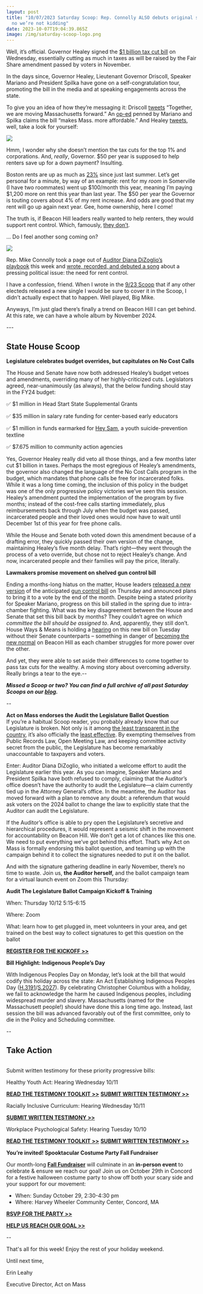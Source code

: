 ```yaml
---
layout: post
title: "10/07/2023 Saturday Scoop: Rep. Connolly ALSO debuts original song, and
  no we’re not kidding"
date: 2023-10-07T19:04:39.865Z
image: /img/saturday-scoop-logo.png
---
```

Well, it’s official. Governor Healey signed the [$1 billion tax cut bill](https://actonmass.org/post/2023/10/03/10-01-2023-saturday-scoop-legislature-passes-1-bil-in-tax-cuts-virtually-undoing-fair-share?utm_medium=&{{{EngagementData}}}&emci=bc91b491-9864-ee11-9937-00224832eb73&emdi=ea000000-0000-0000-0000-000000000001&ceid={{ContactsEmailID}}) on Wednesday, essentially cutting as much in taxes as will be raised by the Fair Share amendment passed by voters in November. 

In the days since, Governor Healey, Lieutenant Governor Driscoll, Speaker Mariano and President Spilka have gone on a self-congratulation tour, promoting the bill in the media and at speaking engagements across the state. 

To give you an idea of how they’re messaging it: Driscoll [tweets](https://twitter.com/KimDriscollMA/status/1710071612874068164?utm_medium=&{{{EngagementData}}}&emci=bc91b491-9864-ee11-9937-00224832eb73&emdi=ea000000-0000-0000-0000-000000000001&ceid={{ContactsEmailID}}) “Together, we are moving Massachusetts forward.” An [op-ed](https://commonwealthmagazine.org/opinion/spilka-mariano-say-tax-relief-makes-mass-more-affordable/?utm_medium=&{{{EngagementData}}}&emci=bc91b491-9864-ee11-9937-00224832eb73&emdi=ea000000-0000-0000-0000-000000000001&ceid={{ContactsEmailID}}) penned by Mariano and Spilka claims the bill “makes Mass. more affordable.” And Healey [tweets](https://twitter.com/MassGovernor/status/1709710237706469595?utm_medium=&{{{EngagementData}}}&emci=bc91b491-9864-ee11-9937-00224832eb73&emdi=ea000000-0000-0000-0000-000000000001&ceid={{ContactsEmailID}}), well, take a look for yourself:

![](/img/screen-shot-2023-10-06-at-6.37.00-pm.png)

Hmm, I wonder why she doesn’t mention the tax cuts for the top 1% and corporations. And, *really*, Governor. $50 per year is supposed to help renters save up for a down payment? Insulting. 

Boston rents are up as much as [23%](https://www.boston25news.com/news/local/boston-rent-prices-up-much-23-percent-2022-housing-agency-says/HDFPWKXILRFN7E6GT3IUDF4L34/?utm_medium=&{{{EngagementData}}}&emci=bc91b491-9864-ee11-9937-00224832eb73&emdi=ea000000-0000-0000-0000-000000000001&ceid={{ContactsEmailID}}) since just last summer. Let’s get personal for a minute, by way of an example: rent for my *room* in Somerville (I have two roommates) went up $100/month this year, meaning I’m paying $1,200 more on rent this year than last year. The $50 per year the Governor is touting covers about 4% of my rent increase. And odds are good that my rent will go up again next year. Gee, home ownership, here I come!

The truth is, if Beacon Hill leaders really wanted to help renters, they would support rent control. Which, famously, [they don’t](https://www.bostonglobe.com/2023/04/21/metro/massachusetts-legislature-hostile-rent-control-includes-more-landlords-than-renters/?utm_medium=&{{{EngagementData}}}&emci=bc91b491-9864-ee11-9937-00224832eb73&emdi=ea000000-0000-0000-0000-000000000001&ceid={{ContactsEmailID}}). 

… Do I feel another song coming on?

![](/img/screen-shot-2023-10-06-at-6.39.46-pm.png)

Rep. Mike Connolly took a page out of [Auditor Diana DiZoglio’s playbook](https://twitter.com/BosPublicRadio/status/1703805746301882763?utm_medium=&{{{EngagementData}}}&emci=bc91b491-9864-ee11-9937-00224832eb73&emdi=ea000000-0000-0000-0000-000000000001&ceid={{ContactsEmailID}}) this week and [wrote, recorded, and debuted a song](https://twitter.com/BosPublicRadio/status/1708864116197138816?s=20&utm_medium=&{{{EngagementData}}}&emci=bc91b491-9864-ee11-9937-00224832eb73&emdi=ea000000-0000-0000-0000-000000000001&ceid={{ContactsEmailID}}) about a pressing political issue: the need for rent control. 

I have a confession, friend. When I wrote in the [9/23 Scoop](https://actonmass.org/post/2023/09/26/09-23-2023-saturday-scoop-mysterious-deal-on-tax-bill-auditor-dizoglio-debuts-original-song?utm_medium=&{{{EngagementData}}}&emci=bc91b491-9864-ee11-9937-00224832eb73&emdi=ea000000-0000-0000-0000-000000000001&ceid={{ContactsEmailID}}) that if any other electeds released a new single I would be sure to cover it in the Scoop, I didn’t actually expect that to happen. Well played, Big Mike.

Anyways, I’m just glad there’s finally a trend on Beacon Hill I can get behind. At this rate, we can have a whole album by November 2024.

\---

## State House Scoop

**Legislature celebrates budget overrides, but capitulates on No Cost Calls**

The House and Senate have now both addressed Healey’s budget vetoes and amendments, overriding many of her highly-criticized cuts. Legislators agreed, near-unanimously (as always), that the below funding should stay in the FY24 budget: 

✅ $1 million in Head Start State Supplemental Grants 

✅ $35 million in salary rate funding for center-based early educators

✅ $1 million in funds earmarked for [Hey Sam](https://samaritanshope.org/our-services/hey-sam/?utm_medium=&emci=d2e1d52a-b038-ee11-a3f1-00224832eb73&emdi=ea000000-0000-0000-0000-000000000001&ceid=%7B%7BContactsEmailID%7D%7D&&{{{EngagementData}}}), a youth suicide-prevention textline

✅ $7.675 million to community action agencies

Yes, Governor Healey really did veto all those things, and a few months later cut $1 billion in taxes. Perhaps the most egregious of Healey’s amendments, the governor also changed the language of the No Cost Calls program in the budget, which mandates that phone calls be free for incarcerated folks. While it was a long time coming, the inclusion of this policy in the budget was one of the only progressive policy victories we’ve seen this session. Healey’s amendment punted the implementation of the program by five months; instead of the cost-free calls starting immediately, plus reimbursements back through July when the budget was passed, incarcerated people and their loved ones would now have to wait until December 1st of this year for free phone calls. 

While the House and Senate both voted down this amendment because of a drafting error, they quickly passed their own version of the change, maintaining Healey’s five month delay. That’s right—they went through the process of a veto override, but chose not to reject Healey’s change. And now, incarcerated people and their families will pay the price, literally.  

**Lawmakers promise movement on shelved gun control bill** 

Ending a months-long hiatus on the matter, House leaders [released a new version](https://www.nbcboston.com/news/local/house-dems-release-revised-mass-gun-bill-eyeing-vote-later-this-month/3153014/?utm_medium=&{{{EngagementData}}}&emci=bc91b491-9864-ee11-9937-00224832eb73&emdi=ea000000-0000-0000-0000-000000000001&ceid={{ContactsEmailID}}) of the anticipated [gun control bill](https://malegislature.gov/Bills/193/HD4607?utm_medium=&{{{EngagementData}}}&emci=bc91b491-9864-ee11-9937-00224832eb73&emdi=ea000000-0000-0000-0000-000000000001&ceid={{ContactsEmailID}}) on Thursday and announced plans to bring it to a vote by the end of the month. Despite being a stated priority for Speaker Mariano, progress on this bill stalled in the spring due to intra-chamber fighting. What was the key disagreement between the House and Senate that set this bill back by months? They couldn’t agree on *which committee the bill should be assigned to*. And, apparently, they still don’t. House Ways & Means is holding a [hearing](https://malegislature.gov/Events/Hearings/Detail/4741?utm_medium=&{{{EngagementData}}}&emci=bc91b491-9864-ee11-9937-00224832eb73&emdi=ea000000-0000-0000-0000-000000000001&ceid={{ContactsEmailID}}) on this new bill on Tuesday without their Senate counterparts – something in danger of [becoming the new normal](https://www.bostonglobe.com/2023/05/19/metro/beacon-hill-backroom-infighting-over-committee-rules-spills-into-public-reveals-simmering-house-senate-tension/?utm_medium=&{{{EngagementData}}}&emci=bc91b491-9864-ee11-9937-00224832eb73&emdi=ea000000-0000-0000-0000-000000000001&ceid={{ContactsEmailID}}) on Beacon Hill as each chamber struggles for more power over the other. 

And yet, they were able to set aside their differences to come together to pass tax cuts for the wealthy. A moving story about overcoming adversity. Really brings a tear to the eye.--

***Missed a Scoop or two? You can find a full archive of all past Saturday Scoops on our [blog](https://actonmass.org/blog?utm_medium=&{{{EngagementData}}}&emci=25102f50-235a-ee11-9937-00224832eb73&emdi=ea000000-0000-0000-0000-000000000001&ceid={{ContactsEmailID}}).***

*\--*

**Act on Mass endorses the Audit the Legislature Ballot Question**\
If you’re a habitual Scoop reader, you probably already know that our Legislature is broken. Not only is it among [the least transparent in the country](https://ballotpedia.org/Open_States%27_Legislative_Data_Report_Card?utm_medium=&{{{EngagementData}}}&emci=bc91b491-9864-ee11-9937-00224832eb73&emdi=ea000000-0000-0000-0000-000000000001&ceid={{ContactsEmailID}}), it’s also officially the [least effective](https://fiscalnote-marketing.s3.amazonaws.com/FN080823-Most-Effective-States-WP_v2.pdf?utm_medium=&{{{EngagementData}}}&emci=bc91b491-9864-ee11-9937-00224832eb73&emdi=ea000000-0000-0000-0000-000000000001&ceid={{ContactsEmailID}}). By exempting themselves from Public Records Law, Open Meeting Law, and keeping committee activity secret from the public, the Legislature has become remarkably unaccountable to taxpayers and voters.

Enter: Auditor Diana DiZoglio, who initiated a welcome effort to audit the Legislature earlier this year. As you can imagine, Speaker Mariano and President Spilka have both refused to comply, claiming that the Auditor’s office doesn’t have the authority to audit the Legislature—a claim currently tied up in the Attorney General’s office. In the meantime, the Auditor has moved forward with a plan to remove any doubt: a referendum that would ask voters on the 2024 ballot to change the law to explicitly state that the Auditor can audit the Legislature. 

If the Auditor’s office is able to pry open the Legislature’s secretive and hierarchical procedures, it would represent a seismic shift in the movement for accountability on Beacon Hill. We don’t get a lot of chances like this one. We need to put everything we’ve got behind this effort. That’s why Act on Mass is formally endorsing this ballot question, and teaming up with the campaign behind it to collect the signatures needed to put it on the ballot. 

And with the signature gathering deadline in early November, there’s no time to waste. Join us, **the Auditor herself,** and the ballot campaign team for a virtual launch event on Zoom this Thursday:

**Audit The Legislature Ballot Campaign Kickoff & Training**

When: Thursday 10/12 5:15-6:15

Where: Zoom

What: learn how to get plugged in, meet volunteers in your area, and get trained on the best way to collect signatures to get this question on the ballot

**[REGISTER FOR THE KICKOFF >>](https://us02web.zoom.us/meeting/register/tZEvc-qspz0tGdRTvt7nwc7RpCIXd0hGA0Ik?utm_medium=&{{{EngagementData}}}&emci=bc91b491-9864-ee11-9937-00224832eb73&emdi=ea000000-0000-0000-0000-000000000001&ceid={{ContactsEmailID}}#/registration)**



**Bill Highlight: Indigenous People’s Day**

With Indigenous Peoples Day on Monday, let’s look at the bill that would codify this holiday across the state: An Act Establishing Indigenous Peoples Day ([H.3191](https://malegislature.gov/Bills/192/H3191?utm_medium=&emci=40d340f8-8a46-ed11-b495-002248258d38&emdi=ea000000-0000-0000-0000-000000000001&ceid=%7B%7BContactsEmailID%7D%7D&&{{{EngagementData}}})/[S.2027](https://malegislature.gov/Bills/192/S2027?utm_medium=&emci=40d340f8-8a46-ed11-b495-002248258d38&emdi=ea000000-0000-0000-0000-000000000001&ceid=%7B%7BContactsEmailID%7D%7D&&{{{EngagementData}}})). By celebrating Christopher Columbus with a holiday, we fail to acknowledge the harm he caused Indigenous peoples, including widespread murder and slavery. Massachusetts (named for the Massachusett people!) should have done this a long time ago. Instead, last session the bill was advanced favorably out of the first committee, only to die in the Policy and Scheduling committee. 

\--

## Take Action

![]()



Submit written testimony for these priority progressive bills:

Healthy Youth Act: Hearing Wednesday 10/11 

**[READ THE TESTIMONY TOOLKIT >>](https://docs.google.com/document/d/1edTndwFN0Ac_LFFIDfXzheNSMR98mhjA-H4gc8vryyI/edit?utm_medium=&{{{EngagementData}}}&emci=bc91b491-9864-ee11-9937-00224832eb73&emdi=ea000000-0000-0000-0000-000000000001&ceid={{ContactsEmailID}})**
**[SUBMIT WRITTEN TESTIMONY >>](https://www.mapletestimony.org/bills/193/S268?utm_medium=&{{{EngagementData}}}&emci=bc91b491-9864-ee11-9937-00224832eb73&emdi=ea000000-0000-0000-0000-000000000001&ceid={{ContactsEmailID}})**


Racially Inclusive Curriculum: Hearing Wednesday 10/11

**[SUBMIT WRITTEN TESTIMONY >>](https://actionnetwork.org/letters/testimony-in-support-of-racially-inclusive-curriculum-in-schools?utm_medium=&{{{EngagementData}}}&emci=bc91b491-9864-ee11-9937-00224832eb73&emdi=ea000000-0000-0000-0000-000000000001&ceid={{ContactsEmailID}})**


Workplace Psychological Safety: Hearing Tuesday 10/10

**[READ THE TESTIMONY TOOLKIT >>](https://docs.google.com/document/d/1gQANL6Rvd0MsuHdOrIOrwaEVYxxFyIUJRv0EwqgCZUE/edit?link_id=2&can_id=b3b5f5fe07a10d2ecf1ba299adaffb8b&source=email-were-growing-a-movement-for-worker-protections-8&email_referrer=email_2057717&email_subject=an-update-on-submitting-your-testimony-for-the-workplace-psychological-safety-act&utm_medium=&{{{EngagementData}}}&emci=bc91b491-9864-ee11-9937-00224832eb73&emdi=ea000000-0000-0000-0000-000000000001&ceid={{ContactsEmailID}})**
**[SUBMIT WRITTEN TESTIMONY >>](https://www.mapletestimony.org/bills/193/H1882?utm_medium=&{{{EngagementData}}}&emci=bc91b491-9864-ee11-9937-00224832eb73&emdi=ea000000-0000-0000-0000-000000000001&ceid={{ContactsEmailID}})**



**You’re invited! Spooktacular Costume Party Fall Fundraiser**

Our month-long **[Fall Fundraiser](https://secure.actblue.com/donate/aom2023-fallfundraiser?refcode=10-7-ss&utm_medium=&{{{EngagementData}}})** will culminate in an **in-person event** to celebrate & ensure we reach our goal! Join us on October 29th in Concord for a festive halloween costume party to show off both your scary side and your support for our movement:

* When: Sunday October 29, 2:30-4:30 pm
* Where: Harvey Wheeler Community Center, Concord, MA

**[RSVP FOR THE PARTY >>](https://secure.everyaction.com/4j4CdUWKTkall1XPkQ-Pig2?utm_medium=&{{{EngagementData}}}&emci=bc91b491-9864-ee11-9937-00224832eb73&emdi=ea000000-0000-0000-0000-000000000001&ceid={{ContactsEmailID}})**

**[HELP US REACH OUR GOAL >>](https://secure.actblue.com/donate/aom2023-fallfundraiser?refcode=10-7-ss&utm_medium=&{{{EngagementData}}})**

\--

That's all for this week! Enjoy the rest of your holiday weekend.

Until next time,

Erin Leahy

Executive Director, Act on Mass